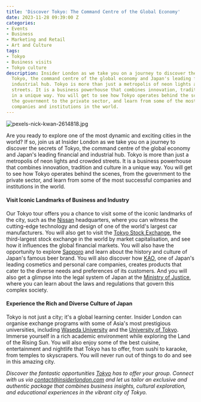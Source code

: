 ```yaml
---
title: 'Discover Tokyo: The Command Centre of the Global Economy'
date: 2023-11-28 09:39:00 Z
categories:
- Events
- Business
- Marketing and Retail
- Art and Culture
tags:
- Tokyo
- Business visits
- Tokyo culture
description: Insider London as we take you on a journey to discover the secrets of
  Tokyo, the command centre of the global economy and Japan's leading financial and
  industrial hub. Tokyo is more than just a metropolis of neon lights and crowded
  streets. It is a business powerhouse that combines innovation, tradition and culture
  in a unique way. You will get to see how Tokyo operates behind the scenes, from
  the government to the private sector, and learn from some of the most successful
  companies and institutions in the world.
---
```


![pexels-nick-kwan-2614818.jpg](/uploads/pexels-nick-kwan-2614818.jpg)

Are you ready to explore one of the most dynamic and exciting cities in the world? If so, join us at Insider London as we take you on a journey to discover the secrets of Tokyo, the command centre of the global economy and Japan's leading financial and industrial hub. Tokyo is more than just a metropolis of neon lights and crowded streets. It is a business powerhouse that combines innovation, tradition and culture in a unique way. You will get to see how Tokyo operates behind the scenes, from the government to the private sector, and learn from some of the most successful companies and institutions in the world.

#### Visit Iconic Landmarks of Business and Industry

Our Tokyo tour offers you a chance to visit some of the iconic landmarks of the city, such as the [Nissan](https://www.nissan.co.jp/) headquarters, where you can witness the cutting-edge technology and design of one of the world's largest car manufacturers. You will also get to visit the [Tokyo Stock Exchange](https://www.jpx.co.jp/english/), the third-largest stock exchange in the world by market capitalisation, and see how it influences the global financial markets. You will also have the opportunity to explore [Sapporo](https://www.sapporobeer.jp/english/) and learn about the history and culture of Japan's famous beer brand. You will also discover how [KAO](https://www.kao.com/global/en/), one of Japan's leading cosmetics and personal care companies, creates products that cater to the diverse needs and preferences of its customers. And you will also get a glimpse into the legal system of Japan at the [Ministry of Justice](https://www.moj.go.jp/EN/index.html), where you can learn about the laws and regulations that govern this complex society.

#### Experience the Rich and Diverse Culture of Japan

Tokyo is not just a city; it's a global learning center. Insider London can organise exchange programs with some of Asia's most prestigious universities, including [Waseda University](https://www.waseda.jp/top/en/) and the [University of Tokyo](https://www.u-tokyo.ac.jp/en/). Immerse yourself in a rich academic environment while exploring the Land of the Rising Sun. You will also enjoy some of the best cuisine, entertainment and nightlife that Tokyo has to offer, from sushi to karaoke, from temples to skyscrapers. You will never run out of things to do and see in this amazing city.


*Discover the fantastic opportunities [Tokyo](https://www.insiderlondon.com/asia/tokyo/) has to offer your group. Connect with us via <a href="mailto:contact@insiderlondon.com">contact@insiderlondon.com</a> and let us tailor an exclusive and authentic package that combines business insights, cultural exploration, and educational experiences in the vibrant city of Tokyo.*


